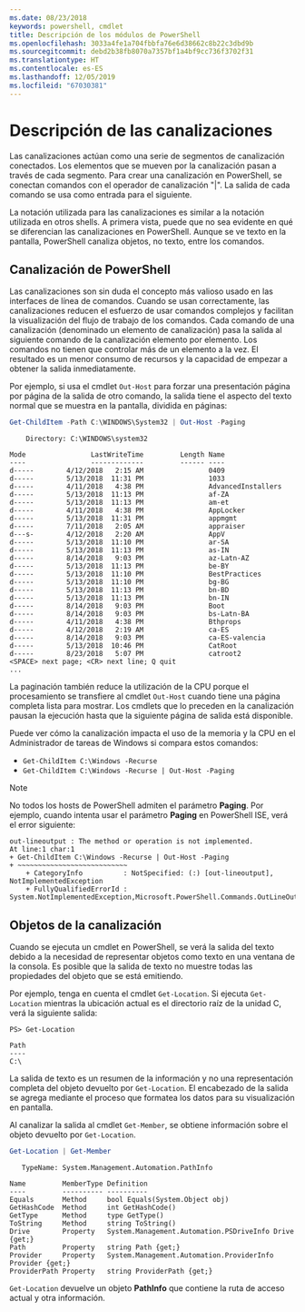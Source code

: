 ```yaml
---
ms.date: 08/23/2018
keywords: powershell, cmdlet
title: Descripción de los módulos de PowerShell
ms.openlocfilehash: 3033a4fe1a704fbbfa76e6d38662c8b22c3dbd9b
ms.sourcegitcommit: debd2b38fb8070a7357bf1a4bf9cc736f3702f31
ms.translationtype: HT
ms.contentlocale: es-ES
ms.lasthandoff: 12/05/2019
ms.locfileid: "67030381"
---
```

# <a name="understanding-pipelines"></a>Descripción de las canalizaciones

Las canalizaciones actúan como una serie de segmentos de canalización conectados. Los elementos que se mueven por la canalización pasan a través de cada segmento. Para crear una canalización en PowerShell, se conectan comandos con el operador de canalización "|". La salida de cada comando se usa como entrada para el siguiente.

La notación utilizada para las canalizaciones es similar a la notación utilizada en otros shells. A primera vista, puede que no sea evidente en qué se diferencian las canalizaciones en PowerShell. Aunque se ve texto en la pantalla, PowerShell canaliza objetos, no texto, entre los comandos.

## <a name="the-powershell-pipeline"></a>Canalización de PowerShell

Las canalizaciones son sin duda el concepto más valioso usado en las interfaces de línea de comandos. Cuando se usan correctamente, las canalizaciones reducen el esfuerzo de usar comandos complejos y facilitan la visualización del flujo de trabajo de los comandos. Cada comando de una canalización (denominado un elemento de canalización) pasa la salida al siguiente comando de la canalización elemento por elemento. Los comandos no tienen que controlar más de un elemento a la vez. El resultado es un menor consumo de recursos y la capacidad de empezar a obtener la salida inmediatamente.

Por ejemplo, si usa el cmdlet `Out-Host` para forzar una presentación página por página de la salida de otro comando, la salida tiene el aspecto del texto normal que se muestra en la pantalla, dividida en páginas:

```powershell
Get-ChildItem -Path C:\WINDOWS\System32 | Out-Host -Paging
```

```Output
    Directory: C:\WINDOWS\system32

Mode                LastWriteTime         Length Name
----                -------------         ------ ----
d-----        4/12/2018   2:15 AM                0409
d-----        5/13/2018  11:31 PM                1033
d-----        4/11/2018   4:38 PM                AdvancedInstallers
d-----        5/13/2018  11:13 PM                af-ZA
d-----        5/13/2018  11:13 PM                am-et
d-----        4/11/2018   4:38 PM                AppLocker
d-----        5/13/2018  11:31 PM                appmgmt
d-----        7/11/2018   2:05 AM                appraiser
d---s-        4/12/2018   2:20 AM                AppV
d-----        5/13/2018  11:10 PM                ar-SA
d-----        5/13/2018  11:13 PM                as-IN
d-----        8/14/2018   9:03 PM                az-Latn-AZ
d-----        5/13/2018  11:13 PM                be-BY
d-----        5/13/2018  11:10 PM                BestPractices
d-----        5/13/2018  11:10 PM                bg-BG
d-----        5/13/2018  11:13 PM                bn-BD
d-----        5/13/2018  11:13 PM                bn-IN
d-----        8/14/2018   9:03 PM                Boot
d-----        8/14/2018   9:03 PM                bs-Latn-BA
d-----        4/11/2018   4:38 PM                Bthprops
d-----        4/12/2018   2:19 AM                ca-ES
d-----        8/14/2018   9:03 PM                ca-ES-valencia
d-----        5/13/2018  10:46 PM                CatRoot
d-----        8/23/2018   5:07 PM                catroot2
<SPACE> next page; <CR> next line; Q quit
...
```

La paginación también reduce la utilización de la CPU porque el procesamiento se transfiere al cmdlet `Out-Host` cuando tiene una página completa lista para mostrar. Los cmdlets que lo preceden en la canalización pausan la ejecución hasta que la siguiente página de salida está disponible.

Puede ver cómo la canalización impacta el uso de la memoria y la CPU en el Administrador de tareas de Windows si compara estos comandos:

- `Get-ChildItem C:\Windows -Recurse`
- `Get-ChildItem C:\Windows -Recurse | Out-Host -Paging`

> [!NOTE]
> No todos los hosts de PowerShell admiten el parámetro **Paging**. Por ejemplo, cuando intenta usar el parámetro **Paging** en PowerShell ISE, verá el error siguiente:
>
> ```Output
> out-lineoutput : The method or operation is not implemented.
> At line:1 char:1
> + Get-ChildItem C:\Windows -Recurse | Out-Host -Paging
> + ~~~~~~~~~~~~~~~~~~~~~~~~~~~
>     + CategoryInfo          : NotSpecified: (:) [out-lineoutput], NotImplementedException
>     + FullyQualifiedErrorId : System.NotImplementedException,Microsoft.PowerShell.Commands.OutLineOutputCommand
> ```

## <a name="objects-in-the-pipeline"></a>Objetos de la canalización

Cuando se ejecuta un cmdlet en PowerShell, se verá la salida del texto debido a la necesidad de representar objetos como texto en una ventana de la consola. Es posible que la salida de texto no muestre todas las propiedades del objeto que se está emitiendo.

Por ejemplo, tenga en cuenta el cmdlet `Get-Location`. Si ejecuta `Get-Location` mientras la ubicación actual es el directorio raíz de la unidad C, verá la siguiente salida:

```
PS> Get-Location

Path
----
C:\
```

La salida de texto es un resumen de la información y no una representación completa del objeto devuelto por `Get-Location`. El encabezado de la salida se agrega mediante el proceso que formatea los datos para su visualización en pantalla.

Al canalizar la salida al cmdlet `Get-Member`, se obtiene información sobre el objeto devuelto por `Get-Location`.

```powershell
Get-Location | Get-Member
```

```Output
   TypeName: System.Management.Automation.PathInfo

Name         MemberType Definition
----         ---------- ----------
Equals       Method     bool Equals(System.Object obj)
GetHashCode  Method     int GetHashCode()
GetType      Method     type GetType()
ToString     Method     string ToString()
Drive        Property   System.Management.Automation.PSDriveInfo Drive {get;}
Path         Property   string Path {get;}
Provider     Property   System.Management.Automation.ProviderInfo Provider {get;}
ProviderPath Property   string ProviderPath {get;}
```

`Get-Location` devuelve un objeto **PathInfo** que contiene la ruta de acceso actual y otra información.

